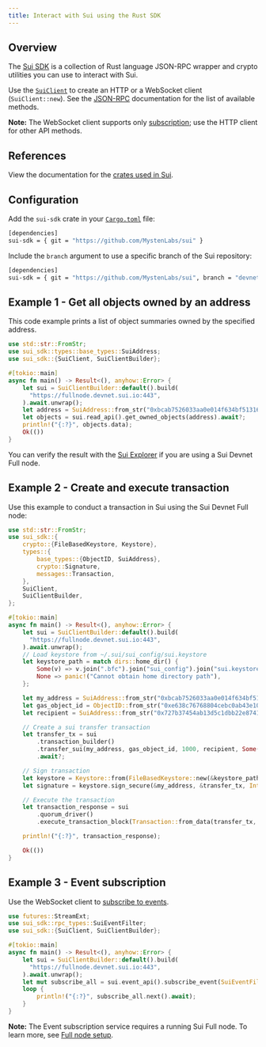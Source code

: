 ```yaml
---
title: Interact with Sui using the Rust SDK
---
```


## Overview

The [Sui SDK](https://github.com/MystenLabs/sui/tree/main/crates/sui-sdk) is a collection of Rust language JSON-RPC wrapper and crypto utilities you can use to interact with Sui.

Use the [`SuiClient`](cli-client.md) to create an HTTP or a WebSocket client (`SuiClient::new`). See the [JSON-RPC](json-rpc.md#sui-json-rpc-methods) documentation for the list of available methods.

**Note:** The WebSocket client supports only [subscription](event_api.md#subscribe-to-sui-events); use the HTTP client for other API methods.

## References

View the documentation for the [crates used in Sui](https://mystenlabs.github.io/sui/).

## Configuration

Add the `sui-sdk` crate in your [`Cargo.toml`](https://doc.rust-lang.org/cargo/reference/manifest.html) file:

```bash
[dependencies]
sui-sdk = { git = "https://github.com/MystenLabs/sui" }
```

Include the `branch` argument to use a specific branch of the Sui repository:

```bash
[dependencies]
sui-sdk = { git = "https://github.com/MystenLabs/sui", branch = "devnet" }
```

## Example 1 - Get all objects owned by an address

This code example prints a list of object summaries owned by the specified address.

```rust
use std::str::FromStr;
use sui_sdk::types::base_types::SuiAddress;
use sui_sdk::{SuiClient, SuiClientBuilder};

#[tokio::main]
async fn main() -> Result<(), anyhow::Error> {
    let sui = SuiClientBuilder::default().build(
      "https://fullnode.devnet.sui.io:443",
    ).await.unwrap();
    let address = SuiAddress::from_str("0xbcab7526033aa0e014f634bf51316715dda0907a7fab5a8d7e3bd44e634a4d44")?;
    let objects = sui.read_api().get_owned_objects(address).await?;
    println!("{:?}", objects.data);
    Ok(())
}
```

You can verify the result with the [Sui Explorer](https://suiexplorer.com/) if you are using a Sui Devnet Full node.

## Example 2 - Create and execute transaction

Use this example to conduct a transaction in Sui using the Sui Devnet Full node:

```rust
use std::str::FromStr;
use sui_sdk::{
    crypto::{FileBasedKeystore, Keystore},
    types::{
        base_types::{ObjectID, SuiAddress},
        crypto::Signature,
        messages::Transaction,
    },
    SuiClient,
    SuiClientBuilder,
};

#[tokio::main]
async fn main() -> Result<(), anyhow::Error> {
    let sui = SuiClientBuilder::default().build(
      "https://fullnode.devnet.sui.io:443",
    ).await.unwrap();
    // Load keystore from ~/.sui/sui_config/sui.keystore
    let keystore_path = match dirs::home_dir() {
        Some(v) => v.join(".bfc").join("sui_config").join("sui.keystore"),
        None => panic!("Cannot obtain home directory path"),
    };

    let my_address = SuiAddress::from_str("0xbcab7526033aa0e014f634bf51316715dda0907a7fab5a8d7e3bd44e634a4d44")?;
    let gas_object_id = ObjectID::from_str("0xe638c76768804cebc0ab43e103999886641b0269a46783f2b454e2f8880b5255")?;
    let recipient = SuiAddress::from_str("0x727b37454ab13d5c1dbb22e8741bff72b145d1e660f71b275c01f24e7860e5e5")?;

    // Create a sui transfer transaction
    let transfer_tx = sui
        .transaction_builder()
        .transfer_sui(my_address, gas_object_id, 1000, recipient, Some(1000))
        .await?;

    // Sign transaction
    let keystore = Keystore::from(FileBasedKeystore::new(&keystore_path)?);
    let signature = keystore.sign_secure(&my_address, &transfer_tx, Intent::default())?;

    // Execute the transaction
    let transaction_response = sui
        .quorum_driver()
        .execute_transaction_block(Transaction::from_data(transfer_tx, Intent::default(), signature))

    println!("{:?}", transaction_response);

    Ok(())
}
```

## Example 3 - Event subscription

Use the WebSocket client to [subscribe to events](event_api.md#subscribe-to-sui-events).

```rust
use futures::StreamExt;
use sui_sdk::rpc_types::SuiEventFilter;
use sui_sdk::{SuiClient, SuiClientBuilder};

#[tokio::main]
async fn main() -> Result<(), anyhow::Error> {
    let sui = SuiClientBuilder::default().build(
      "https://fullnode.devnet.sui.io:443",
    ).await.unwrap();
    let mut subscribe_all = sui.event_api().subscribe_event(SuiEventFilter::All(vec![])).await?;
    loop {
        println!("{:?}", subscribe_all.next().await);
    }
}
```

**Note:** The Event subscription service requires a running Sui Full node. To learn more, see [Full node setup](fullnode.md#fullnode-setup).

